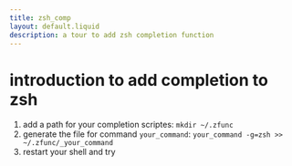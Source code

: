 ```yaml
---
title: zsh_comp
layout: default.liquid
description: a tour to add zsh completion function
---
```


# introduction to add completion to zsh
1. add a path for your completion scriptes: `mkdir ~/.zfunc`
2. generate the file for command `your_command`: `your_command -g=zsh >> ~/.zfunc/_your_command`
3. restart your shell and try